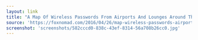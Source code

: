 ```yaml
---
layout: link
title: "A Map Of Wireless Passwords From Airports And Lounges Around The World (Updated Regularly) - foXnoMad"
source: 'https://foxnomad.com/2016/04/26/map-wireless-passwords-airports-lounges-around-world-updated-regularly/'
screenshot: 'screenshots/582cccd0-838c-43ef-8314-56a708b26cc0.jpg'
---
```


